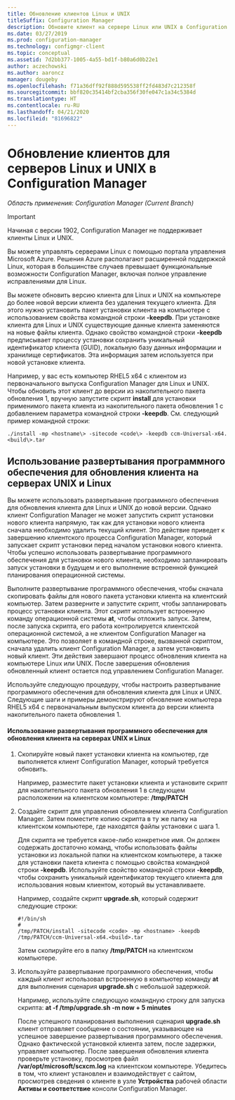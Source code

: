 ```yaml
---
title: Обновление клиентов Linux и UNIX
titleSuffix: Configuration Manager
description: Обновите клиент на сервере Linux или UNIX в Configuration Manager.
ms.date: 03/27/2019
ms.prod: configuration-manager
ms.technology: configmgr-client
ms.topic: conceptual
ms.assetid: 7d2bb377-1005-4a55-bd1f-b80a6d0b22e1
author: aczechowski
ms.author: aaroncz
manager: dougeby
ms.openlocfilehash: f71a36dff92f888d595538ff2fd483d7c212358f
ms.sourcegitcommit: bbf820c35414bf2cba356f30fe047c1a34c5384d
ms.translationtype: HT
ms.contentlocale: ru-RU
ms.lasthandoff: 04/21/2020
ms.locfileid: "81696822"
---
```

# <a name="how-to-upgrade-clients-for-linux-and-unix-servers-in-configuration-manager"></a>Обновление клиентов для серверов Linux и UNIX в Configuration Manager

*Область применения: Configuration Manager (Current Branch)*

> [!Important]  
> Начиная с версии 1902, Configuration Manager не поддерживает клиенты Linux и UNIX. 
> 
> Вы можете управлять серверами Linux с помощью портала управления Microsoft Azure. Решения Azure располагают расширенной поддержкой Linux, которая в большинстве случаев превышает функциональные возможности Configuration Manager, включая полное управление исправлениями для Linux.

Вы можете обновить версию клиента для Linux и UNIX на компьютере до более новой версии клиента без удаления текущего клиента. Для этого нужно установить пакет установки клиента на компьютере с использованием свойства командной строки **-keepdb**. При установке клиента для Linux и UNIX существующие данные клиента заменяются на новые файлы клиента. Однако свойство командной строки **-keepdb** предписывает процессу установки сохранить уникальный идентификатор клиента (GUID), локальную базу данных информации и хранилище сертификатов. Эта информация затем используется при новой установке клиента.  

 Например, у вас есть компьютер RHEL5 x64 с клиентом из первоначального выпуска Configuration Manager для Linux и UNIX. Чтобы обновить этот клиент до версии из накопительного пакета обновления 1, вручную запустите скрипт **install** для установки применимого пакета клиента из накопительного пакета обновления 1 с добавлением параметра командной строки **-keepdb**. См. следующий пример командной строки:  

`./install -mp <hostname\> -sitecode <code\> -keepdb ccm-Universal-x64.<build\>.tar`  



## <a name="how-to-use-a-software-deployment-to-upgrade-the-client-on-linux-and-unix-servers"></a>Использование развертывания программного обеспечения для обновления клиента на серверах UNIX и Linux  
 Вы можете использовать развертывание программного обеспечения для обновления клиента для Linux и UNIX до новой версии. Однако клиент Configuration Manager не может запустить скрипт установки нового клиента напрямую, так как для установки нового клиента сначала необходимо удалить текущий клиент. Это действие приведет к завершению клиентского процесса Configuration Manager, который запускает скрипт установки перед началом установки нового клиента. Чтобы успешно использовать развертывание программного обеспечения для установки нового клиента, необходимо запланировать запуск установки в будущем и его выполнение встроенной функцией планирования операционной системы.  

 Выполните развертывание программного обеспечения, чтобы сначала скопировать файлы для нового пакета установки клиента на клиентский компьютер. Затем разверните и запустите скрипт, чтобы запланировать процесс установки клиента. Этот скрипт использует встроенную команду операционной системы **at**, чтобы отложить запуск. Затем, после запуска скрипта, его работа контролируется клиентской операционной системой, а не клиентом Configuration Manager на компьютере. Это позволяет в командной строке, вызванной скриптом, сначала удалить клиент Configuration Manager, а затем установить новый клиент. Эти действия завершают процесс обновления клиента на компьютере Linux или UNIX. После завершения обновления обновленный клиент остается под управлением Configuration Manager.  

 Используйте следующую процедуру, чтобы настроить развертывание программного обеспечения для обновления клиента для Linux и UNIX. Следующие шаги и примеры демонстрируют обновление компьютера RHEL5 x64 с первоначальным выпуском клиента до версии клиента накопительного пакета обновления 1.  

#### <a name="to-use-a-software-deployment-to-upgrade-the-client-on-linux-and-unix-servers"></a>Использование развертывания программного обеспечения для обновления клиента на серверах UNIX и Linux  

1. Скопируйте новый пакет установки клиента на компьютер, где выполняется клиент Configuration Manager, который требуется обновить.  

    Например, разместите пакет установки клиента и установите скрипт для накопительного пакета обновления 1 в следующем расположении на клиентском компьютере: **/tmp/PATCH**  

2. Создайте скрипт для управления обновлением клиента Configuration Manager. Затем поместите копию скрипта в ту же папку на клиентском компьютере, где находятся файлы установки с шага 1.  

    Для скрипта не требуется какое-либо конкретное имя. Он должен содержать достаточно команд, чтобы использовать файлы установки из локальной папки на клиентском компьютере, а также для установки пакета клиента с помощью свойства командной строки **-keepdb**. Используйте свойство командной строки **-keepdb**, чтобы сохранить уникальный идентификатор текущего клиента для использования новым клиентом, который вы устанавливаете.  

    Например, создайте скрипт **upgrade.sh**, который содержит следующие строки:  

   ```  
   #!/bin/sh  
   #  
   /tmp/PATCH/install -sitecode <code> -mp <hostname> -keepdb /tmp/PATCH/ccm-Universal-x64.<build>.tar  

   ```  

    Затем скопируйте его в папку **/tmp/PATCH** на клиентском компьютере.

3. Используйте развертывание программного обеспечения, чтобы каждый клиент использовал встроенную в компьютер команду **at** для выполнения сценария **upgrade.sh** с небольшой задержкой.  

    Например, используйте следующую командную строку для запуска скрипта: **at -f /tmp/upgrade.sh -m now + 5 minutes**  

   После успешного планирования выполнения сценария **upgrade.sh** клиент отправляет сообщение о состоянии, указывающее на успешное завершение развертывания программного обеспечения. Однако фактической установкой клиента затем, после задержки, управляет компьютер. После завершения обновления клиента проверьте установку, просмотрев файл **/var/opt/microsoft/scxcm.log** на клиентском компьютере. Убедитесь в том, что клиент установлен и взаимодействует с сайтом, просмотрев сведения о клиенте в узле **Устройства** рабочей области **Активы и соответствие** консоли Configuration Manager.  
